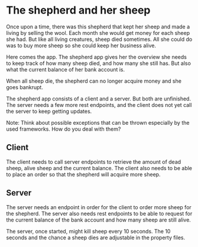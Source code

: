 # The shepherd and her sheep

Once upon a time, there was this shepherd that kept her sheep and made a living
by selling the wool. Each month she would get money for each sheep she had.
But like all living creatures, sheep died sometimes. All she could do was to
buy more sheep so she could keep her business alive.

Here comes the app. The shepherd app gives her the overview she needs to keep
track of how many sheep died, and how many she still has. But also what the
current balance of her bank account is.

When all sheep die, the shepherd can no longer acquire money and she goes
bankrupt.

The shepherd app consists of a client and a server. But both are unfinished.
The server needs a few more rest endpoints, and the client does not yet call 
the server to keep getting updates.

Note: Think about possible exceptions that can be thrown especially by the
used frameworks. How do you deal with them?

## Client

The client needs to call server endpoints to retrieve the amount of dead sheep,
alive sheep and the current balance. The client also needs to be able to 
place an order so that the shepherd will acquire more sheep.
 
## Server

The server needs an endpoint in order for the client to order more sheep for
the shepherd.
The server also needs rest endpoints to be able to request for the current
balance of the bank account and how many sheep are still alive.

The server, once started, might kill sheep every 10 seconds. The 10 seconds and the chance a sheep
dies are adjustable in the property files.
